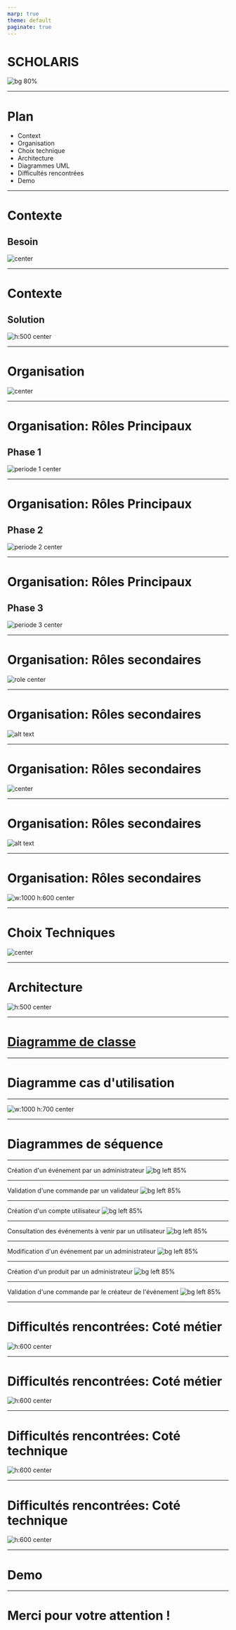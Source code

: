 ```yaml
---
marp: true
theme: default
paginate: true 
---
```


<style scoped>
section {
  display: flex;
  justify-content: center;
  align-items: center;
}
</style>

# SCHOLARIS
![bg 80%](logo_scholaris.png)


---


# Plan
- Context
- Organisation
- Choix technique
- Architecture
- Diagrammes UML
- Difficultés rencontrées
- Demo


---


# Contexte
## Besoin

<style>
img[alt~="center"] {
  display: block;
  margin: 0 auto;
}
</style>

![center](logo-2.png)



---

# Contexte
## Solution

<style>
img[alt~="center"] {
  display: block;
  margin: 0 auto;
}
</style>

![h:500 center](image-8.png)

---

# Organisation


<style>
img[alt~="center"] {
  display: block;
  margin: 0 auto;
}
</style>
![center](image-9.png)

---

# Organisation: Rôles Principaux
## Phase 1
![periode 1 center](image-13.png)

---

# Organisation: Rôles Principaux
## Phase 2
![periode 2 center](image-14.png)

---

# Organisation: Rôles Principaux
## Phase 3
![periode 3 center](image-15.png)

---

# Organisation: Rôles secondaires
![role center](image-16.png)

---

# Organisation: Rôles secondaires
![alt text](image-17.png)

---

# Organisation: Rôles secondaires
![center](image-18.png)

---

# Organisation: Rôles secondaires
![alt text](image-19.png)

---

# Organisation: Rôles secondaires
![w:1000 h:600 center](image-20.png)

---
# Choix Techniques

<style>
img[alt~="center"] {
  display: block;
  margin: 0 auto;
}
</style>
![center](image-10.png)

---

# Architecture


 
<style>
img[alt~="center"] {
  display: block;
  margin: 0 auto;
}
</style>

![h:500 center](image-12.png)


---

<style scoped>
section {
  display: flex;
  justify-content: center;
  align-items: center;
  text-decoration: underline;
}
</style>

# [Diagramme de classe][1]

[1]:https://www.figma.com/file/tOuymsHwlkMpGUEJfim23b/SCHOLARIS?type=whiteboard&node-id=7-1264&t=IYXDcg8LtwhnwAgs-4


---

<style scoped>
section {
  display: flex;
  justify-content: center;
  align-items: center;
}
</style>
# Diagramme cas d'utilisation

---

![w:1000 h:700 center](image-27.jpeg)

---
<style scoped>
section {
  display: flex;
  justify-content: center;
  align-items: center;
}
</style>

# Diagrammes de séquence

---

Création d'un événement par un administrateur
![bg left 85%](image-1.png)

---

Validation d'une commande par un validateur
![bg left 85%](image-2.png)

---
Création d'un compte utilisateur
![bg left 85%](image-3.png)

---
Consultation des événements à venir par un utilisateur
![bg left 85%](image-4.png)

---
Modification d'un événement par un administrateur
![bg left 85%](image-5.png)

---
Création d'un produit par un administrateur
![bg left 85%](image-6.png)

---
Validation d'une commande par le créateur de l'événement
![bg left 85%](image-7.png)

---

<style scoped>
section {
  display: flex;
  justify-content: center;
  align-items: center;
}
</style>
# Difficultés rencontrées: Coté métier

![h:600 center](image-22.png)

---

<style scoped>
section {
  display: flex;
  justify-content: center;
  align-items: center;
}
</style>
# Difficultés rencontrées: Coté métier

![h:600 center](image-23.png)


---

<style scoped>
section {
  display: flex;
  justify-content: center;
  align-items: center;
}
</style>
# Difficultés rencontrées: Coté technique
![h:600 center](image-24.png)

---

<style scoped>
section {
  display: flex;
  justify-content: center;
  align-items: center;
}
</style>
# Difficultés rencontrées: Coté technique
![h:600 center](image-25.png)

---

<style scoped>
section {
  display: flex;
  justify-content: center;
  align-items: center;
}
</style>
# Demo

---


<style scoped>
section {
  display: flex;
  justify-content: center;
  align-items: center;
}
</style>
# Merci pour votre attention !










